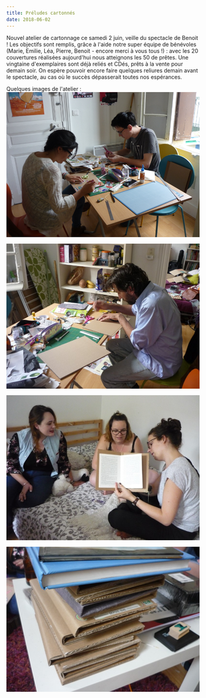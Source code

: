 ```yaml
---
title: Préludes cartonnés
date: 2018-06-02
---
```

Nouvel atelier de cartonnage ce samedi 2 juin, veille du spectacle de Benoit ! Les objectifs sont remplis, grâce à l'aide notre super équipe de bénévoles (Marie, Emilie, Léa, Pierre, Benoit - encore merci à vous tous !) : avec les 20 couvertures réalisées aujourd'hui nous atteignons les 50 de prêtes. Une vingtaine d'exemplaires sont déjà reliés et CDés, prêts à la vente pour demain soir. On espère pouvoir encore faire quelques reliures demain avant le spectacle, au cas où le succès dépasserait toutes nos espérances.

Quelques images de l'atelier :
![Deux personnes autour d'une tableau s'appliquant à des collages et autres découpes](/_assets/uploads/images/blog/20180602_atelier01.png)

![Benoit également au turbin](/_assets/uploads/images/blog/20180602_atelier02.jpg)

![Anne-Laure présente à deux autres personnes comment coudre le dos](/_assets/uploads/images/blog/20180602_atelier03.jpg)

![Presse improvisée : une pile d'exemplaires est sous deux gros livres](/_assets/uploads/images/blog/20180602_atelier04.jpg)